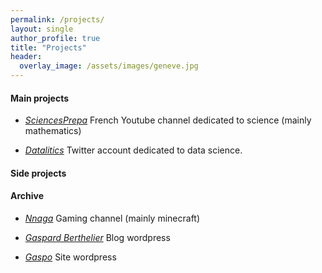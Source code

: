 ```yaml
---
permalink: /projects/
layout: single
author_profile: true
title: "Projects"
header:
  overlay_image: /assets/images/geneve.jpg
---
```


#### Main projects

- [*SciencesPrepa*](https://www.youtube.com/@sciencesprepa)
French Youtube channel dedicated to science (mainly mathematics)

- [*Datalitics*](https://x.com/datalitics)
Twitter account dedicated to data science.


#### Side projects


#### Archive

- [*Nnaga*](https://www.youtube.com/@Gaspa93100)
Gaming channel (mainly minecraft)

- [*Gaspard Berthelier*](https://gaspardberthelier.home.blog/) Blog wordpress

- [*Gaspo*](https://gaspo125063974.wordpress.com/) Site wordpress
